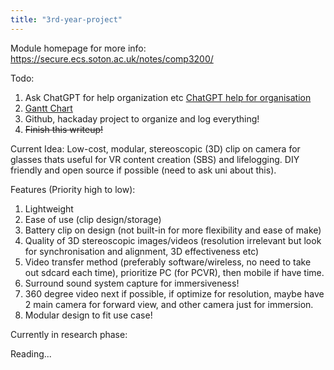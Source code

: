 ```yaml
---
title: "3rd-year-project"
---
```

Module homepage for more info: https://secure.ecs.soton.ac.uk/notes/comp3200/

Todo:

1. Ask ChatGPT for help organization etc [ChatGPT help for organisation](chatgpt-conversation-3rd-year-project) 
2. [Gantt Chart](gantt-chart)
3. Github, hackaday project to organize and log everything!
4. ~~Finish this writeup!~~


Current Idea:
Low-cost, modular, stereoscopic (3D) clip on camera for glasses thats useful for VR content creation (SBS) and lifelogging. DIY friendly and open source if possible (need to ask uni about this).

Features (Priority high to low):
1. Lightweight
2. Ease of use (clip design/storage) 
3. Battery clip on design (not built-in for more flexibility and ease of make)
4. Quality of 3D stereoscopic images/videos (resolution irrelevant but look for synchronisation and alignment, 3D effectiveness etc)
5. Video transfer method (preferably software/wireless, no need to take out sdcard each time), prioritize PC (for PCVR), then mobile if have time.
6. Surround sound system capture for immersiveness!
7. 360 degree video next if possible, if optimize for resolution, maybe have 2 main camera for forward view, and other camera just for immersion.
8. Modular design to fit use case!

Currently in research phase:

Reading...